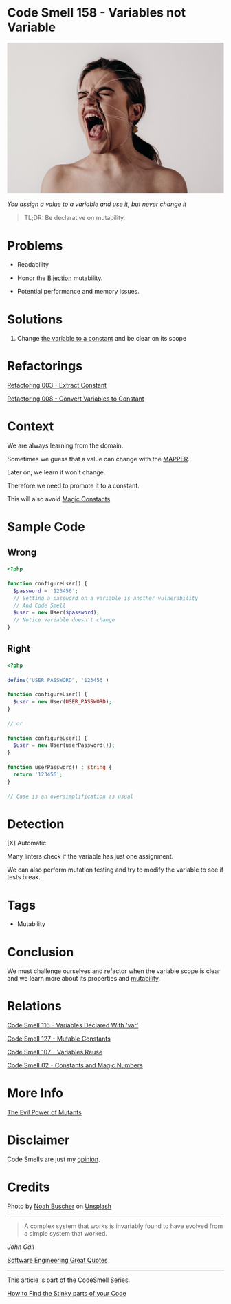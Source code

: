 # Code Smell 158 - Variables not Variable

![Code Smell 158 - Variables not Variable](Code%20Smell%20158%20-%20Variables%20not%20Variable.jpg)

*You assign a value to a variable and use it, but never change it*

> TL;DR: Be declarative on mutability.

# Problems

- Readability

- Honor the [Bijection](https://github.com/mcsee/Software-Design-Articles/tree/main/Articles/Theory/The%20One%20and%20Only%20Software%20Design%20Principle/readme.md) mutability.

- Potential performance and memory issues. 

# Solutions

1. Change [the variable to a constant](https://github.com/mcsee/Software-Design-Articles/tree/main/Articles/Refactorings/Refactoring%20008%20-%20Convert%20Variables%20to%20Constant/readme.md) and be clear on its scope

# Refactorings

[Refactoring 003 - Extract Constant](https://github.com/mcsee/Software-Design-Articles/tree/main/Articles/Refactorings/Refactoring%20003%20-%20Extract%20Constant/readme.md)

[Refactoring 008 - Convert Variables to Constant](https://github.com/mcsee/Software-Design-Articles/tree/main/Articles/Refactorings/Refactoring%20008%20-%20Convert%20Variables%20to%20Constant/readme.md)

# Context

We are always learning from the domain.

Sometimes we guess that a value can change with the [MAPPER](https://github.com/mcsee/Software-Design-Articles/tree/main/Articles/Theory/What%20is%20(wrong%20with)%20software/readme.md).

Later on, we learn it won't change.

Therefore we need to promote it to a constant.

This will also avoid [Magic Constants](https://github.com/mcsee/Software-Design-Articles/tree/main/Articles/Code%20Smells/Code%20Smell%2002%20-%20Constants%20and%20Magic%20Numbers/readme.md)

# Sample Code

## Wrong

[Gist Url]: # (https://gist.github.com/mcsee/ab8aca666d5064bac5a4e8d096900138)
```php
<?php

function configureUser() {
  $password = '123456';
  // Setting a password on a variable is another vulnerability
  // And Code Smell
  $user = new User($password);
  // Notice Variable doesn't change
}
```

## Right

[Gist Url]: # (https://gist.github.com/mcsee/9649878302b3d66603b2cfdce2de87ba)
```php
<?php

define("USER_PASSWORD", '123456')

function configureUser() {  
  $user = new User(USER_PASSWORD);
}

// or 

function configureUser() {  
  $user = new User(userPassword());
}

function userPassword() : string {
  return '123456';
}

// Case is an oversimplification as usual
```

# Detection

[X] Automatic 

Many linters check if the variable has just one assignment.

We can also perform mutation testing and try to modify the variable to see if tests break.

# Tags

- Mutability

# Conclusion

We must challenge ourselves and refactor when the variable scope is clear and we learn more about its properties and [mutability](https://github.com/mcsee/Software-Design-Articles/tree/main/Articles/Theory/The%20Evil%20Power%20of%20Mutants/readme.md). 

# Relations

[Code Smell 116 - Variables Declared With 'var'](https://github.com/mcsee/Software-Design-Articles/tree/main/Articles/Code%20Smells/Code%20Smell%20116%20-%20Variables%20Declared%20With%20'var'/readme.md)

[Code Smell 127 - Mutable Constants](https://github.com/mcsee/Software-Design-Articles/tree/main/Articles/Code%20Smells/Code%20Smell%20127%20-%20Mutable%20Constants/readme.md)

[Code Smell 107 - Variables Reuse](https://github.com/mcsee/Software-Design-Articles/tree/main/Articles/Code%20Smells/Code%20Smell%20107%20-%20Variables%20Reuse/readme.md)

[Code Smell 02 - Constants and Magic Numbers](https://github.com/mcsee/Software-Design-Articles/tree/main/Articles/Code%20Smells/Code%20Smell%2002%20-%20Constants%20and%20Magic%20Numbers/readme.md)

# More Info

[The Evil Power of Mutants](https://github.com/mcsee/Software-Design-Articles/tree/main/Articles/Theory/The%20Evil%20Power%20of%20Mutants/readme.md)

# Disclaimer

Code Smells are just my [opinion](https://github.com/mcsee/Software-Design-Articles/tree/main/Articles/Blogging/I%20Wrote%20More%20than%2090%20Articles%20on%202021%20Here%20is%20What%20I%20Learned/readme.md).

# Credits

Photo by [Noah Buscher](https://unsplash.com/@noahbuscher) on [Unsplash](https://unsplash.com/s/photos/tied)  

* * *

> A complex system that works is invariably found to have evolved from a simple system that worked.

_John Gall_
 
[Software Engineering Great Quotes](https://github.com/mcsee/Software-Design-Articles/tree/main/Articles/Quotes/Software%20Engineering%20Great%20Quotes/readme.md)

* * *

This article is part of the CodeSmell Series.

[How to Find the Stinky parts of your Code](https://github.com/mcsee/Software-Design-Articles/tree/main/Articles/Code%20Smells/How%20to%20Find%20the%20Stinky%20parts%20of%20your%20Code/readme.md)